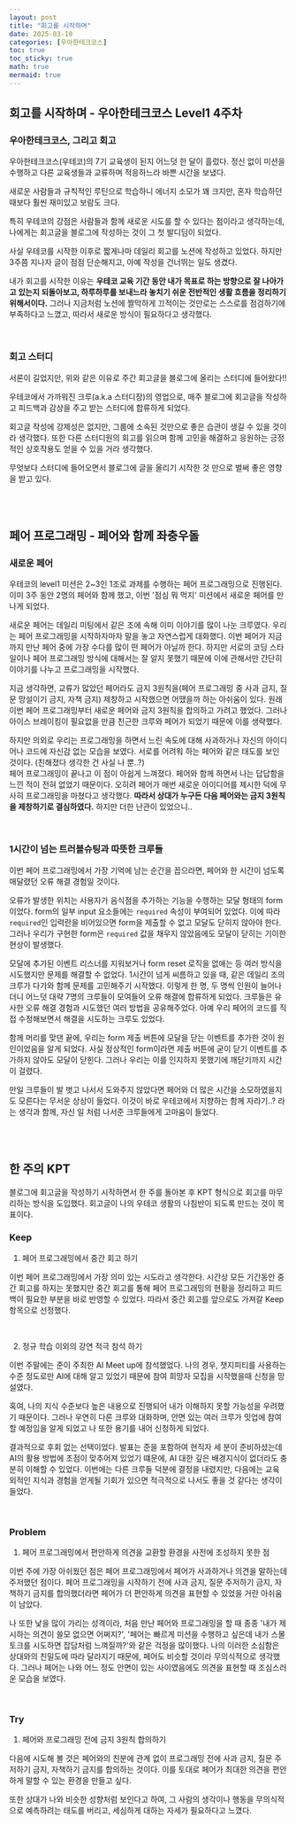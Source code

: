 ```yaml
---
layout: post
title: "회고를 시작하며"
date: 2025-03-10
categories: [우아한테크코스]
toc: true
toc_sticky: true
math: true
mermaid: true
---
```



## 회고를 시작하며 - 우아한테크코스 Level1 4주차

### 우아한테크코스, 그리고 회고

우아한테크코스(우테코)의 7기 교육생이 된지 어느덧 한 달이 흘렀다. 정신 없이 미션을 수행하고 다른 교육생들과 교류하며 적응하느라 바쁜 시간을 보냈다. 

새로운 사람들과 규칙적인 루틴으로 학습하니 에너지 소모가 꽤 크지만, 혼자 학습하던 때보다 훨씬 재미있고 보람도 크다.  
  
특히 우테코의 강점은 사람들과 함께 새로운 시도를 할 수 있다는 점이라고 생각하는데, 나에게는 회고글을 블로그에 작성하는 것이 그 첫 발디딤이 되었다.

사실 우테코를 시작한 이후로 짧게나마 데일리 회고를 노션에 작성하고 있었다. 하지만 3주쯤 지나자 글이 점점 단순해지고, 아예 작성을 건너뛰는 일도 생겼다.

내가 회고를 시작한 이유는 **우테코 교육 기간 동안 내가 목표로 하는 방향으로 잘 나아가고 있는지 되돌아보고, 하루하루를 보내느라 놓치기 쉬운 전반적인 생활 흐름을 정리하기 위해서이다.** 그러나 지금처럼 노션에 짤막하게 끄적이는 것만로는 스스로를 점검하기에 부족하다고 느꼈고, 따라서 새로운 방식이 필요하다고 생각했다.

<br>

### 회고 스터디

서론이 길었지만, 위와 같은 이유로 주간 회고글을 블로그에 올리는 스터디에 들어왔다!!

우테코에서 가까워진 크루(a.k.a 스터디장)의 영업으로, 매주 블로그에 회고글을 작성하고 피드백과 감상을 주고 받는 스터디에 합류하게 되었다. 

회고글 작성에 강제성은 없지만, 그룹에 소속된 것만으로 좋은 습관이 생길 수 있을 것이라 생각했다. 또한 다른 스터디원의 회고를 읽으며 함께 고민을 해결하고 응원하는 긍정적인 상호작용도 얻을 수 있을 거라 생각했다.  
  
무엇보다 스터디에 들어오면서 블로그에 글을 올리기 시작한 것 만으로 벌써 좋은 영향을 받고 있다.

<br>
<br>

## 페어 프로그래밍 - 페어와 함께 좌충우돌

### 새로운 페어

우테코의 level1 미션은 2~3인 1조로 과제를 수행하는 페어 프로그래밍으로 진행된다. 이미 3주 동안 2명의 페어와 함께 했고, 이번 '점심 뭐 먹지' 미션에서 새로운 페어를 만나게 되었다.

새로운 페어는 데일리 미팅에서 같은 조에 속해 이미 이야기를 많이 나눈 크루였다. 우리는 페어 프로그래밍을 시작하자마자 말을 놓고 자연스럽게 대화했다. 이번 페어가 지금까지 만난 페어 중에 가장 수다를 많이 떤 페어가 아닐까 한다. 하지만 서로의 코딩 스타일이나 페어 프로그래밍 방식에 대해서는 잘 알지 못했기 때문에 이에 관해서만 간단히 이야기를 나누고 프로그래밍을 시작했다.

지금 생각하면, 교류가 많았던 페어라도 금지 3원칙을(페어 프로그래밍 중 사과 금지, 질문 망설이기 금지, 자책 금지) 제창하고 시작했으면 어땠을까 하는 아쉬움이 있다. 원래 이번 페어 프로그래밍부터 새로운 페어와 금지 3원칙을 합의하고 가려고 했었다. 그러나 아이스 브레이킹이 필요없을 만큼 친근한 크루와 페어가 되었기 때문에 이를 생략했다.

하지만 의외로 우리는 프로그래밍을 하면서 느린 속도에 대해 사과하거나 자신의 아이디어나 코드에 자신감 없는 모습을 보였다. 서로를 어려워 하는 페어와 같은 태도를 보인 것이다. (친해졌다 생각한 건 사실 나 뿐..?)  
페어 프로그래밍이 끝나고 이 점이 아쉽게 느껴졌다. 페어와 함께 하면서 나는 답답함을 느낀 적이 전혀 없었기 때문이다. 오히려 페어가 매번 새로운 아이디어를 제시한 덕에 무사히 프로그래밍을 마쳤다고 생각했다. **따라서 상대가 누구든 다음 페어와는 금지 3원칙을 제창하기로 결심하였다.** 하지만 더한 난관이 있었으니..

<br>

### 1시간이 넘는 트러블슈팅과 따뜻한 크루들

이번 페어 프로그래밍에서 가장 기억에 남는 순간을 꼽으라면, 페어와 한 시간이 넘도록 매달렸던 오류 해결 경험일 것이다. 

오류가 발생한 위치는 사용자가 음식점을 추가하는 기능을 수행하는 모달 형태의 form이었다. form의 일부 input 요소들에는 `required` 속성이 부여되어 있었다. 이에 따라 `required`인 입력란을 비어있으면 form을 제출할 수 없고 모달도 닫히지 않아야 한다. 그러나 우리가 구현한 form은 `required` 값을 채우지 않았음에도 모달이 닫히는 기이한 현상이 발생했다.  
  
모달에 추가된 이벤트 리스너를 지워보거나 form reset 로직을 없애는 등 여러 방식을 시도했지만 문제를 해결할 수 없었다. 1시간이 넘게 씨름하고 있을 때, 같은 데일리 조의 크루가 다가와 함께 문제를 고민해주기 시작했다. 이렇게 한 명, 두 명씩 인원이 늘어나더니 어느덧 대략 7명의 크루들이 모여들어 오류 해결에 합류하게 되었다. 크루들은 유사한 오류 해결 경험과 시도했던 여러 방법을 공유해주었다. 아예 우리 페어의 코드를 직접 수정해보면서 해결을 시도하는 크루도 있었다.  
  
함께 머리를 맞댄 끝에, 우리는 form 제출 버튼에 모달을 닫는 이벤트를 추가한 것이 원인이었음을 알게 되었다. 사실 정상적인 form이라면 제출 버튼에 굳이 닫기 이벤트를 추가하지 않아도 모달이 닫힌다. 그러나 우리는 이를 인지하지 못했기에 깨닫기까지 시간이 걸렸다.

만일 크루들이 발 벗고 나서서 도와주지 않았다면 페어와 더 많은 시간을 소모하였을지도 모른다는 무서운 상상이 들었다. 이것이 바로 우테코에서 지향하는 함께 자라기..? 라는 생각과 함께, 자신 일 처럼 나서준 크루들에게 고마움이 들었다.

<br>
<br>

## 한 주의 KPT

블로그에 회고글을 작성하기 시작하면서 한 주를 돌아본 후 KPT 형식으로 회고를 마무리하는 방식을 도입했다. 회고글이 나의 우테코 생활의 나침반이 되도록 만드는 것이 목표이다.

### Keep

1. 페어 프로그래밍에서 중간 회고 하기

이번 페어 프로그래밍에서 가장 의미 있는 시도라고 생각한다. 시간상 모든 기간동안 중간 회고를 하지는 못했지만 중간 회고를 통해 페어 프로그래밍의 현황을 정리하고 피드백이 필요한 부분을 바로 반영할 수 있었다. 따라서 중간 회고를 앞으로도 가져갈 Keep 항목으로 선정했다.  

<br>

2. 정규 학습 이외의 강연 적극 참석 하기

이번 주말에는 준이 주최한 AI Meet up에 참석했었다. 나의 경우, 챗지피티를 사용하는 수준 정도로만 AI에 대해 알고 있었기 때문에 참여 희망자 모집을 시작했을때 신청을 망설였다.

혹여, 나의 지식 수준보다 높은 내용으로 진행되어 내가 이해하지 못할 가능성을 우려했기 때문이다. 그러나 우연히 다른 크루와 대화하며, 안면 있는 여러 크루가 밋업에 참여할 예정임을 알게 되었고 나 또한 용기를 내어 신청하게 되었다.

결과적으로 후회 없는 선택이었다. 발표는 준을 포함하여 현직자 세 분이 준비하셨는데 AI의 활용 방법에 초점이 맞추어져 있었기 떄문에, AI 대한 깊은 배경지식이 없더라도 충분히 이해할 수 있었다. 이번에는 다른 크루들 덕분에 결정을 내렸지만, 다음에는 교육 외적인 지식과 경험을 얻게될 기회가 있으면 적극적으로 나서도 좋을 것 같다는 생각이 들었다.

<br>

### Problem

1. 페어 프로그래밍에서 편안하게 의견을 교환할 환경을 사전에 조성하지 못한 점

이번 주에 가장 아쉬웠던 점은 페어 프로그래밍에서 페어가 사과하거나 의견을 말하는데 주저했던 점이다. 페어 프로그래밍을 시작하기 전에 사과 금지, 질문 주저하기 금지, 자책하기 금지를 합의했더라면 페어가 더 편안하게 의견을 표현할 수 있었을 거란 아쉬움이 남았다. 

나 또한 낯을 많이 가리는 성격이라, 처음 만난 페어와 프로그래밍을 할 때 종종 '내가 제시하는 의견이 쓸모 없으면 어쩌지?', '페어는 빠르게 미션을 수행하고 싶은데 내가 스몰 토크를 시도하면 잡담처럼 느껴질까?'와 같은 걱정을 많이했다. 나의 이러한 소심함은 상대와의 친밀도에 따라 달라지기 때문에, 페어도 비슷할 것이라 무의식적으로 생각했다. 그러나 페어는 나와 어느 정도 안면이 있는 사이였음에도 의견을 표현할 때 조심스러운 모습을 보였다. 

<br>

### Try

1. 페어와 프로그래밍 전에 금지 3원칙 합의하기

다음에 시도해 볼 것은 페어와의 친분에 관계 없이 프로그래밍 전에 사과 금지, 질문 주저하기 금지, 자책하기 금지를 합의하는 것이다. 이를 토대로 페어가 최대한 의견을 편안하게 말할 수 있는 환경을 만들고 싶다.

또한 상대가 나와 비슷한 성향처럼 보인다고 하여, 그 사람의 생각이나 행동을 무의식적으로 예측하려는 태도를 버리고, 세심하게 대하는 자세가 필요하다고 느꼈다.